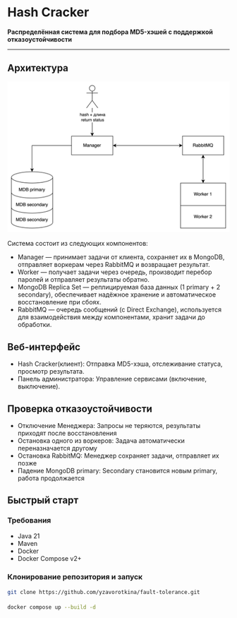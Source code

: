 # Hash Cracker

**Распределённая система для подбора MD5-хэшей с поддержкой отказоустойчивости**

---

## Архитектура
![Архитектура](./img.png)

Система состоит из следующих компонентов:
- Manager — принимает задачи от клиента, сохраняет их в MongoDB, отправляет воркерам через RabbitMQ и возвращает результат.
- Worker — получает задачи через очередь, производит перебор паролей и отправляет результаты обратно.
- MongoDB Replica Set — реплицируемая база данных (1 primary + 2 secondary), обеспечивает надёжное хранение и автоматическое восстановление при сбоях.
- RabbitMQ — очередь сообщений (с Direct Exchange), используется для взаимодействия между компонентами, хранит задачи до обработки.

## Веб-интерфейс
- Hash Cracker(клиент): Отправка MD5-хэша, отслеживание статуса, просмотр результата.
- Панель администратора: Управление сервисами (включение, выключение).

## Проверка отказоустойчивости
- Отключение Менеджера: Запросы не теряются, результаты приходят после восстановления
- Остановка одного из воркеров: Задача автоматически переназначается другому
- Остановка RabbitMQ: Менеджер сохраняет задачи, отправляет их позже 
- Падение MongoDB primary: Secondary становится новым primary, работа продолжается

## Быстрый старт

### Требования
- Java 21
- Maven
- Docker
- Docker Compose v2+

### Клонирование репозитория и запуск
```bash
git clone https://github.com/yzavorotkina/fault-tolerance.git

docker compose up --build -d